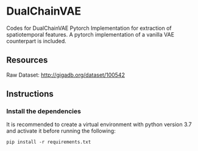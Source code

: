 # DualChainVAE
Codes for DualChainVAE Pytorch Implementation for extraction of spatiotemporal features. A pytorch implementation of a vanilla VAE counterpart is included.

## Resources
Raw Dataset: http://gigadb.org/dataset/100542

## Instructions
### Install the dependencies
It is recommended to create a virtual environment with python version 3.7 and activate it before running the following:

```
pip install -r requirements.txt
```
